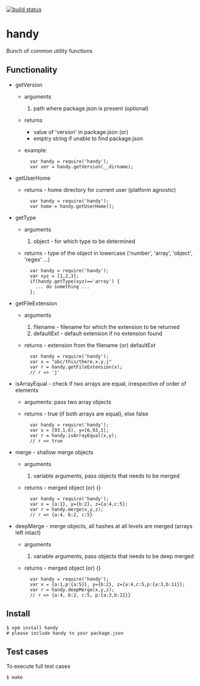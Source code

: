 [![build status](https://secure.travis-ci.org/openmason/handy.png)](http://travis-ci.org/openmason/handy)

# handy
Bunch of common utility functions

## Functionality

  * getVersion
    * arguments
      1. path where package.json is present (optional)
    * returns
      * value of 'version' in package.json (or)
      * emptry string if unable to find package.json
    * example:
    
            var handy = require('handy');
            var ver = handy.getVersion(__dirname);

  * getUserHome
    * returns - home directory for current user (platform agnostic)
    
            var handy = require('handy');
            var home = handy.getUserHome();

  * getType
    * arguments
      1. object - for which type to be determined
    * returns - type of the object in lowercase ('number', 'array', 'object', 'regex' ...)
    
            var handy = require('handy');
            var xyz = [1,2,3];
            if(handy.getType(xyz)=='array') { 
              ... do something ...
            };

  * getFileExtension
    * arguments
      1. filename - filename for which the extension to be returned
      2. defaultExt - default extension if no extension found
    * returns - extension from the filename (or) defaultExt 
    
            var handy = require('handy');
            var x = "abc/this/there.x.y.j"
            var r = handy.getFileExtension(x);
            // r => 'j'

  * isArrayEqual - check if two arrays are equal, irrespective of order of elements
    * arguments: pass two array objects
    * returns - true (if both arrays are equal), else false
    
            var handy = require('handy');
            var x = [93,1,6], y=[6,93,1];
            var r = handy.isArrayEqual(x,y);
            // r => true

  * merge - shallow merge objects
    * arguments
      1. variable arguments, pass objects that needs to be merged
    * returns - merged object (or) {} 
    
            var handy = require('handy');
            var x = {a:1}, y={b:2}, z={a:4,c:5};
            var r = handy.merge(x,y,z);
            // r => {a:4, b:2, c:5}

  * deepMerge - merge objects, all hashes at all levels are merged (arrays left intact)
    * arguments
      1. variable arguments, pass objects that needs to be deep merged
    * returns - merged object (or) {} 
    
            var handy = require('handy');
            var x = {a:1,p:{a:5}}, y={b:2}, z={a:4,c:5,p:{a:3,b:11}};
            var r = handy.deepMerge(x,y,z);
            // r => {a:4, b:2, c:5, p:{a:3,b:11}}

## Install

    $ npm install handy
    # please include handy to your package.json

## Test cases
To execute full test cases

    $ make

